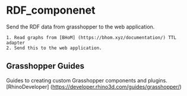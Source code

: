# RDF_componenet

Send the RDF data from grasshopper to the web application.

	1. Read graphs from [BHoM] (https://bhom.xyz/documentation/) TTL adapter
	2. Send this to the web application.


## Grasshopper Guides
Guides to creating custom Grasshopper components and plugins. [RhinoDeveloper] (https://developer.rhino3d.com/guides/grasshopper/)